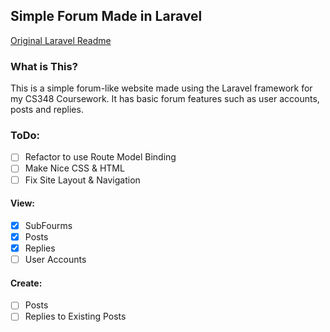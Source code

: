 ## Simple Forum Made in Laravel
[Original Laravel Readme](https://github.com/james-w1/cs348-coursework/blob/main/README.md.laravel)
### What is This?
This is a simple forum-like website made using the Laravel framework for my CS348 Coursework. It has basic forum features such as user accounts, posts and replies.
### ToDo:
- [ ] Refactor to use Route Model Binding
- [ ] Make Nice CSS & HTML
- [ ] Fix Site Layout & Navigation
#### View:
- [x] SubFourms
- [x] Posts
- [x] Replies
- [ ] User Accounts
#### Create:
- [ ] Posts
- [ ] Replies to Existing Posts
